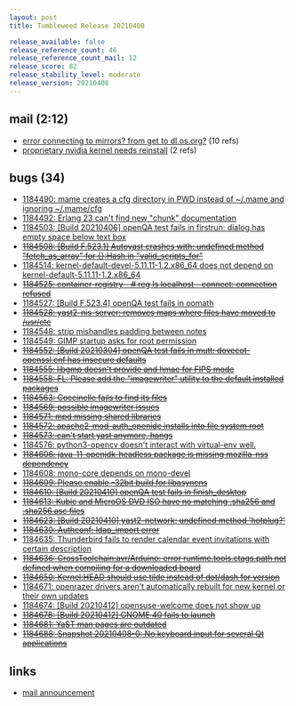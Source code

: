 ```yaml
---
layout: post
title: Tumbleweed Release 20210408

release_available: false
release_reference_count: 46
release_reference_count_mail: 12
release_score: 82
release_stability_level: moderate
release_version: 20210408
---
```


## mail (2:12)

- [error connecting to mirrors? from get to dl.os.org?](https://github.com/boombatower/tumbleweed-review/issues/10) (10 refs)
- [proprietary nvidia kernel needs reinstall](https://github.com/boombatower/tumbleweed-review/issues/10) (2 refs)

## bugs (34)

<!--more-->

- [1184490: mame creates a cfg directory in PWD instead of ~/.mame and ignoring ~/.mame/cfg](https://bugzilla.opensuse.org/show_bug.cgi?id=1184490)
- [1184492: Erlang 23 can't find new "chunk" documentation](https://bugzilla.opensuse.org/show_bug.cgi?id=1184492)
- [1184503: \[Build 20210406\] openQA test fails in firstrun: dialog has empty space below text box](https://bugzilla.opensuse.org/show_bug.cgi?id=1184503)
- ~~[1184508: \[Build F.523.1\] Autoyast crashes with: undefined method "fetch_as_array" for {}:Hash in "valid_scripts_for"](https://bugzilla.opensuse.org/show_bug.cgi?id=1184508)~~
- [1184514: kernel-default-devel-5.11.11-1.2.x86_64 does not depend on kernel-default-5.11.11-1.2.x86_64](https://bugzilla.opensuse.org/show_bug.cgi?id=1184514)
- ~~[1184525: container-registry - # reg ls localhost - connect: connection refused](https://bugzilla.opensuse.org/show_bug.cgi?id=1184525)~~
- [1184527: \[Build F.523.4\] openQA test fails in oomath](https://bugzilla.opensuse.org/show_bug.cgi?id=1184527)
- ~~[1184528: yast2-nis-server: removes maps where files have moved to /usr/etc](https://bugzilla.opensuse.org/show_bug.cgi?id=1184528)~~
- [1184548: strip mishandles padding between notes](https://bugzilla.opensuse.org/show_bug.cgi?id=1184548)
- [1184549: GIMP startup asks for root permission](https://bugzilla.opensuse.org/show_bug.cgi?id=1184549)
- ~~[1184552: \[Build 20210304\] openQA test fails in mutt: dovecot-openssl.cnf has insecure defaults](https://bugzilla.opensuse.org/show_bug.cgi?id=1184552)~~
- ~~[1184555: libgmp doesn't provide and hmac for FIPS mode](https://bugzilla.opensuse.org/show_bug.cgi?id=1184555)~~
- ~~[1184558: FL: Please add the "imagewriter" utility to the default installed packages](https://bugzilla.opensuse.org/show_bug.cgi?id=1184558)~~
- ~~[1184563: Coccinelle fails to find its files](https://bugzilla.opensuse.org/show_bug.cgi?id=1184563)~~
- ~~[1184569: possible imagewriter issues](https://bugzilla.opensuse.org/show_bug.cgi?id=1184569)~~
- ~~[1184571: mpd missing shared libraries](https://bugzilla.opensuse.org/show_bug.cgi?id=1184571)~~
- ~~[1184572: apache2-mod-auth_openidc installs into file system root](https://bugzilla.opensuse.org/show_bug.cgi?id=1184572)~~
- ~~[1184573: can't start yast anymore, hangs](https://bugzilla.opensuse.org/show_bug.cgi?id=1184573)~~
- [1184576: python3-opencv doesn't interact with virtual-env well.](https://bugzilla.opensuse.org/show_bug.cgi?id=1184576)
- ~~[1184606: java-11-openjdk-headless package is missing mozilla-nss dependency](https://bugzilla.opensuse.org/show_bug.cgi?id=1184606)~~
- [1184608: mono-core depends on mono-devel](https://bugzilla.opensuse.org/show_bug.cgi?id=1184608)
- ~~[1184609: Please enable -32bit build for libasyncns](https://bugzilla.opensuse.org/show_bug.cgi?id=1184609)~~
- ~~[1184610: \[Build 20210410\] openQA test fails in finish_desktop](https://bugzilla.opensuse.org/show_bug.cgi?id=1184610)~~
- ~~[1184613: Kubic and MicroOS DVD ISO have no matching .sha256 and .sha256.asc files](https://bugzilla.opensuse.org/show_bug.cgi?id=1184613)~~
- ~~[1184623: \[Build 20210410\] yast2-network: undefined method 'hotplug?'](https://bugzilla.opensuse.org/show_bug.cgi?id=1184623)~~
- ~~[1184630: Authconf: ldap_import error](https://bugzilla.opensuse.org/show_bug.cgi?id=1184630)~~
- [1184635: Thunderbird fails to render calendar event invitations with certain description](https://bugzilla.opensuse.org/show_bug.cgi?id=1184635)
- ~~[1184636: CrossToolchain:avr/Arduino: error runtime.tools.ctags.path not defined when compiling for a downloaded board](https://bugzilla.opensuse.org/show_bug.cgi?id=1184636)~~
- ~~[1184650: Kernel:HEAD should use tilde instead of dot/dash for version](https://bugzilla.opensuse.org/show_bug.cgi?id=1184650)~~
- [1184671: openrazer drivers aren't automatically rebuilt for new kernel or their own updates](https://bugzilla.opensuse.org/show_bug.cgi?id=1184671)
- [1184674: \[Build 20210412\] opensuse-welcome does not show up](https://bugzilla.opensuse.org/show_bug.cgi?id=1184674)
- ~~[1184678: \[Build 20210412\] GNOME 40 fails to launch](https://bugzilla.opensuse.org/show_bug.cgi?id=1184678)~~
- ~~[1184681: YaST man pages are outdated](https://bugzilla.opensuse.org/show_bug.cgi?id=1184681)~~
- ~~[1184688: Snapshot 20210408-0: No keyboard input  for several Qt applications](https://bugzilla.opensuse.org/show_bug.cgi?id=1184688)~~



## links

- [mail announcement](https://github.com/boombatower/tumbleweed-review/issues/10)
